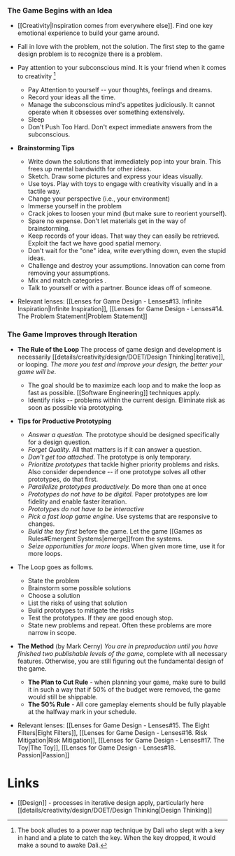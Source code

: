 ### The Game Begins with an Idea 
* [[Creativity|Inspiration comes from everywhere else]]. Find one key emotional experience to build your game around.
* Fall in love with the problem, not the solution. The first step to the game design problem is to recognize there is a problem.
* Pay attention to your subconscious mind. It is your friend when it comes to creativity [^idea_1]
	* Pay Attention to yourself -- your thoughts, feelings and dreams.
	* Record your ideas all the time. 
	* Manage the subconscious mind's appetites judiciously. It cannot operate when it obsesses over something extensively. 
	* Sleep
	* Don't Push Too Hard. Don't expect immediate answers from the subconscious. 
* **Brainstorming Tips**
	* Write down the solutions that immediately pop into your brain. This frees up mental bandwidth for other ideas. 
	* Sketch. Draw some pictures and express your ideas visually. 
	* Use toys. Play with toys to engage with creativity visually and in a tactile way.
	* Change your perspective (i.e., your environment)
	* Immerse yourself in the problem 
	* Crack jokes to loosen your mind (but make sure to reorient yourself).
	* Spare no expense. Don't let materials get in the way of brainstorming.
	* Keep records of your ideas. That way they can easily be retrieved. Exploit the fact we have good spatial memory. 
	* Don't wait for the "one" idea, write everything down, even the stupid ideas.
	* Challenge and destroy your assumptions. Innovation can come from removing your assumptions. 
	* Mix and match categories .
	* Talk to yourself or with a partner. Bounce ideas off of someone. 

* Relevant lenses: [[Lenses for Game Design - Lenses#13. Infinite Inspiration|Infinite Inspiration]], [[Lenses for Game Design - Lenses#14. The Problem Statement|Problem Statement]]

[^idea_1]: The book alludes to a power nap technique by Dali who slept with a key in hand and a plate to catch the key. When the key dropped, it would make a sound to awake Dali. 

### The Game Improves through Iteration 
* **The Rule of the Loop** The process of game design and development is necessarily [[details/creativity/design/DOET/Design Thinking|iterative]], or looping. *The more you test and improve your design, the better your game will be*.
	* The goal should be to maximize each loop and to make the loop as fast as possible. [[Software Engineering]] techniques apply.
	* Identify risks -- problems within the current design. Eliminate risk as soon as possible via prototyping.

* **Tips for Productive Prototyping**
	* *Answer a question.* The prototype should be designed specifically for a design question.
	* *Forget Quality.* All that matters is if it can answer a question. 
	* *Don't get too attached.* The prototype is only temporary. 
	* *Prioritize prototypes* that tackle higher priority problems and risks. Also consider dependence -- if one prototype solves all other prototypes, do that first. 
	* *Parallelize prototypes productively.*  Do more than one at once
	* *Prototypes do not have to be digital.* Paper prototypes are low fidelity and enable faster iteration.
	* *Prototypes do not have to be interactive* 
	* *Pick a fast loop game engine*. Use systems that are responsive to changes. 
	* *Build the toy first* before the game. Let the game [[Games as Rules#Emergent Systems|emerge]]from the systems.
	* *Seize opportunities for more loops*. When given more time, use it for more loops.

* The Loop goes as follows.
	* State the problem 
	* Brainstorm some possible solutions 
	* Choose a solution 
	* List the risks of using that solution 
	* Build prototypes to mitigate the risks 
	* Test the prototypes. If they are good enough stop. 
	* State new problems and repeat. Often these problems are more narrow in scope.

* **The Method** (by Mark Cerny)  *You are in preproduction until you have finished two publishable levels of the game*, complete with all necessary features. Otherwise, you are still figuring out the fundamental design of the game. 
	* **The Plan to Cut Rule** - when planning your game, make sure to build it in such a way that if 50% of the budget were removed, the game would still be shippable. 
	* **The 50% Rule** - All core gameplay elements should be fully playable at the halfway mark in your schedule.

* Relevant lenses: [[Lenses for Game Design - Lenses#15. The Eight Filters|Eight Filters]], [[Lenses for Game Design - Lenses#16. Risk Mitigation|Risk Mitigation]], [[Lenses for Game Design - Lenses#17. The Toy|The Toy]], [[Lenses for Game Design - Lenses#18. Passion|Passion]]

# Links
* [[Design]] - processes in iterative design apply, particularly here [[details/creativity/design/DOET/Design Thinking|Design Thinking]] 